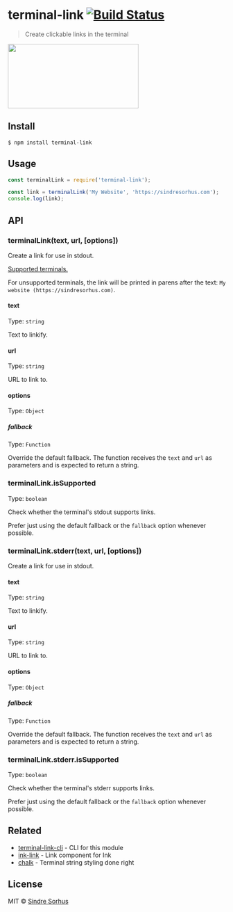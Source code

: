 # terminal-link [![Build Status](https://travis-ci.org/sindresorhus/terminal-link.svg?branch=master)](https://travis-ci.org/sindresorhus/terminal-link)

> Create clickable links in the terminal

<img src="screenshot.gif" width="301" height="148">


## Install

```
$ npm install terminal-link
```


## Usage

```js
const terminalLink = require('terminal-link');

const link = terminalLink('My Website', 'https://sindresorhus.com');
console.log(link);
```


## API

### terminalLink(text, url, [options])

Create a link for use in stdout.

[Supported terminals.](https://gist.github.com/egmontkob/eb114294efbcd5adb1944c9f3cb5feda)

For unsupported terminals, the link will be printed in parens after the text: `My website (https://sindresorhus.com)`.

#### text

Type: `string`

Text to linkify.

#### url

Type: `string`

URL to link to.

#### options

Type: `Object`

##### fallback

Type: `Function`

Override the default fallback. The function receives the `text` and `url` as parameters and is expected to return a string.

### terminalLink.isSupported

Type: `boolean`

Check whether the terminal's stdout supports links.

Prefer just using the default fallback or the `fallback` option whenever possible.

### terminalLink.stderr(text, url, [options])

Create a link for use in stdout.

#### text

Type: `string`

Text to linkify.

#### url

Type: `string`

URL to link to.

#### options

Type: `Object`

##### fallback

Type: `Function`

Override the default fallback. The function receives the `text` and `url` as parameters and is expected to return a string.

### terminalLink.stderr.isSupported

Type: `boolean`

Check whether the terminal's stderr supports links.

Prefer just using the default fallback or the `fallback` option whenever possible.

## Related

- [terminal-link-cli](https://github.com/sindresorhus/terminal-link-cli) - CLI for this module
- [ink-link](https://github.com/sindresorhus/ink-link) - Link component for Ink
- [chalk](https://github.com/chalk/chalk) - Terminal string styling done right


## License

MIT © [Sindre Sorhus](https://sindresorhus.com)
